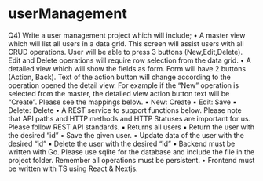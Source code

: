 # userManagement

Q4) Write a user management project which will include;
• A master view which will list all users in a data grid. This screen will assist
users with all CRUD operations. User will be able to press 3 buttons
(New,Edit,Delete). Edit and Delete operations will require row selection from the data grid.
• A detailed view which will show the fields as form. Form will have 2 buttons (Action,
Back). Text of the action button will change according to the
operation opened the detail view. For example if the “New” operation is selected from
the master, the detailed view action button text will be “Create”. Please see the
mappings below.
▪ New: Create
▪ Edit: Save
▪ Delete: Delete
• A REST service to support functions below. Please note that API paths and HTTP methods
and HTTP Statuses are important for us. Please follow REST API standards.
▪ Returns all users
▪ Return the user with the desired “id”
▪ Save the given user.
▪ Update data of the user with the desired “id”
▪ Delete the user with the desired “id”
• Backend must be written with Go. Please use sqlite for the database and include the file in
the project folder. Remember all operations must be persistent.
• Frontend must be written with TS using React & Nextjs.
